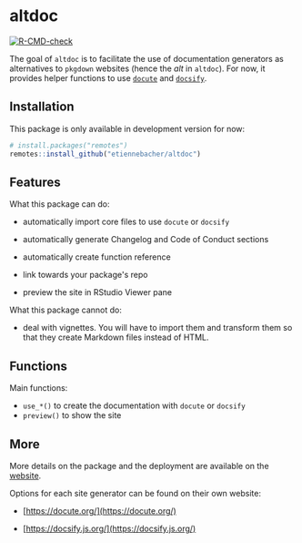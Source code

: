 # altdoc


[![R-CMD-check](https://github.com/etiennebacher/altdoc/workflows/R-CMD-check/badge.svg)](https://github.com/etiennebacher/altdoc/actions)

The goal of `altdoc` is to facilitate the use of documentation generators as alternatives to `pkgdown` websites (hence the *alt* in `altdoc`). For now, it provides helper functions to use [`docute`](https://docute.org/) and [`docsify`](https://docsify.js.org/#/). 

## Installation

This package is only available in development version for now:
```r
# install.packages("remotes")
remotes::install_github("etiennebacher/altdoc")
```

## Features

What this package can do:

* automatically import core files to use `docute` or `docsify`

* automatically generate Changelog and Code of Conduct sections

* automatically create function reference

* link towards your package's repo

* preview the site in RStudio Viewer pane

What this package cannot do: 

* deal with vignettes. You will have to import them and transform them so that they create Markdown files instead of HTML.


## Functions

Main functions:

* `use_*()` to create the documentation with `docute` or `docsify`
* `preview()` to show the site


## More

More details on the package and the deployment are available on the [website](https://altdoc.etiennebacher.com/#/). 

Options for each site generator can be found on their own website:

* [https://docute.org/](https://docute.org/)

* [https://docsify.js.org/](https://docsify.js.org/)

